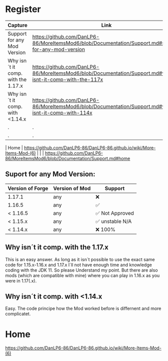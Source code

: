 # Register
| Capture                             | Link                                                                                                    |
| ----------------------------------- | ------------------------------------------------------------------------------------------------------- |
| Support for any Mod Version         | https://github.com/DanLP6-86/MoreItemsMod6/blob/Documentation/Support.md#suport-for-any-mod-version     |
| Why isn´t it comp. with the 1.17.x  | https://github.com/DanLP6-86/MoreItemsMod6/blob/Documentation/Support.md#why-isnt-it-comp-with-the-117x |
| Why isn´t it comp. with <1.14.x     | https://github.com/DanLP6-86/MoreItemsMod6/blob/Documentation/Support.md#why-isnt-it-comp-with-114x     |
| . | . |
| . | . |


| Home                                | https://github.com/DanLP6-86/DanLP6-86.github.io/wiki/More-Items-Mod-(6)                                |
|                                     | https://github.com/DanLP6-86/MoreItemsMod6/blob/Documentation/Support.md#home



## Suport for any Mod Version:

| Version of Forge | Version of Mod   | Support         |
| ---------------- | ---------------- | --------------- |
| 1.17.1           | any              | :x:             |
| 1.16.5           | any              | ✅              |
| < 1.16.5         | any              | ✅ Not Approved |
| < 1.15.x         | any              | ✅ unstable N/A |
| < 1.14.x         | any              | :x: 100%        |



## Why isn´t it comp. with the 1.17.x

This is an easy answer. As long as it isn´t possible to use the exact same code for 1.15.x-1.16.x and 1.17.x I´ll not have enough time and knowledge coding with the JDK 11. So please Understand my point. But there are also mods (which are compatible with mine) where you can play in 1.16.x as you were in 1.17(.x).


## Why isn´t it comp. with <1.14.x 
Easy. The code principe how the Mod worked before is differnent and more complicatet.



# Home
https://github.com/DanLP6-86/DanLP6-86.github.io/wiki/More-Items-Mod-(6)
